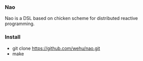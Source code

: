 ### Nao

Nao is a DSL based on chicken scheme for distributed reactive programming.

### Install

* git clone https://github.com/wehu/nao.git
* make


